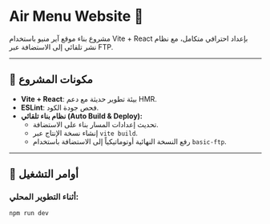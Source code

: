 # Air Menu Website 🚀

مشروع بناء موقع آير منيو باستخدام Vite + React بإعداد احترافي متكامل، مع نظام نشر تلقائي إلى الاستضافة عبر FTP.

---

## 🔧 مكونات المشروع

- **Vite + React**: بيئة تطوير حديثة مع دعم HMR.
- **ESLint**: فحص جودة الكود.
- **نظام بناء تلقائي (Auto Build & Deploy):**
  - تحديث إعدادات المسار بناء على الاستضافة.
  - إنشاء نسخة الإنتاج عبر `vite build`.
  - رفع النسخة النهائية أوتوماتيكياً إلى الاستضافة باستخدام `basic-ftp`.

---

## 🚀 أوامر التشغيل

### أثناء التطوير المحلي:

```bash
npm run dev
